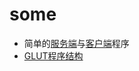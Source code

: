 # some

- 简单的[服务端](./SimpleSocket/server.c)与[客户端](./SimpleSocket/client.c)程序
- [GLUT程序结构](./SimpleSocket/baseGlutProc.cpp)
